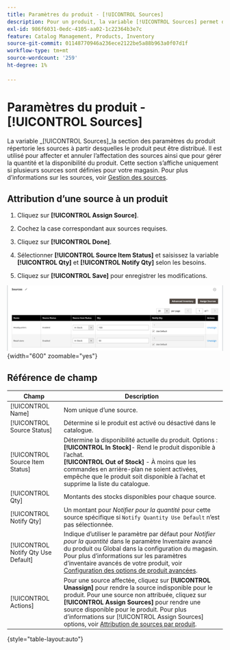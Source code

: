 ```yaml
---
title: Paramètres du produit - [!UICONTROL Sources]
description: Pour un produit, la variable [!UICONTROL Sources] permet d’accéder au [!DNL Inventory Management] sources à partir desquelles le produit peut être distribué.
exl-id: 986f6031-0edc-4105-aa02-1c22364b3e7c
feature: Catalog Management, Products, Inventory
source-git-commit: 01148770946a236ece2122be5a88b963a0f07d1f
workflow-type: tm+mt
source-wordcount: '259'
ht-degree: 1%

---
```


# Paramètres du produit - [!UICONTROL Sources]

La variable _[!UICONTROL Sources]_la section des paramètres du produit répertorie les sources à partir desquelles le produit peut être distribué. Il est utilisé pour affecter et annuler l’affectation des sources ainsi que pour gérer la quantité et la disponibilité du produit. Cette section s’affiche uniquement si plusieurs sources sont définies pour votre magasin. Pour plus d’informations sur les sources, voir [Gestion des sources](../inventory-management/sources-manage.md).

## Attribution d’une source à un produit

1. Cliquez sur **[!UICONTROL Assign Source]**.

1. Cochez la case correspondant aux sources requises.

1. Cliquez sur **[!UICONTROL Done]**.

1. Sélectionner **[!UICONTROL Source Item Status]** et saisissez la variable **[!UICONTROL Qty]** et **[!UICONTROL Notify Qty]** selon les besoins.

1. Cliquez sur **[!UICONTROL Save]** pour enregistrer les modifications.

![Vue Sources](./assets/catalog-sources-list.png){width="600" zoomable="yes"}

## Référence de champ

| Champ | Description |
|--- |--- |
| [!UICONTROL Name] | Nom unique d’une source. |
| [!UICONTROL Source Status] | Détermine si le produit est activé ou désactivé dans le catalogue. |
| [!UICONTROL Source Item Status] | Détermine la disponibilité actuelle du produit. Options :<br />**[!UICONTROL In Stock]**- Rend le produit disponible à l’achat.<br />**[!UICONTROL Out of Stock]** - À moins que les commandes en arrière-plan ne soient activées, empêche que le produit soit disponible à l’achat et supprime la liste du catalogue. |
| [!UICONTROL Qty] | Montants des stocks disponibles pour chaque source. |
| [!UICONTROL Notify Qty] | Un montant pour _Notifier pour la quantité_ pour cette source spécifique si `Notify Quantity Use Default` n’est pas sélectionnée. |
| [!UICONTROL Notify Qty Use Default] | Indique d’utiliser le paramètre par défaut pour _Notifier pour la quantité_ dans le paramètre Inventaire avancé du produit ou Global dans la configuration du magasin. Pour plus d’informations sur les paramètres d’inventaire avancés de votre produit, voir [Configuration des options de produit avancées](../inventory-management/product-options.md). |
| [!UICONTROL Actions] | Pour une source affectée, cliquez sur **[!UICONTROL Unassign]** pour rendre la source indisponible pour le produit. Pour une source non attribuée, cliquez sur **[!UICONTROL Assign Sources]** pour rendre une source disponible pour le produit. Pour plus d’informations sur [!UICONTROL Assign Sources] options, voir [Attribution de sources par produit](../inventory-management/sources-assign-per-product.md). |

{style="table-layout:auto"}
